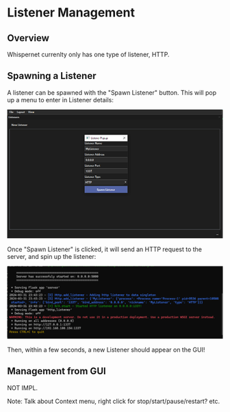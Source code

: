 # Listener Management

## Overview
Whispernet currenlty only has one type of listener, HTTP.

## Spawning a Listener

A listener can be spawned with the "Spawn Listener" button. This will pop up a menu to enter in Listener details:

![image](../../../Images/GUI/QtComponents/Listener/listener_spawn_form.png)


Once "Spawn Listener" is clicked, it will send an HTTP request to the server, and spin up the listener:

![image](../../../Images/GUI/QtComponents/Listener/listener_spawn_on_server.png)

Then, within a few seconds, a new Listener should appear on the GUI! 

## Management from GUI

NOT IMPL.

Note: Talk about Context menu, right click for stop/start/pause/restart? etc.